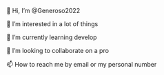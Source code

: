👋 Hi, I’m @Generoso2022

👀 I’m interested in a lot of things

🌱 I’m currently learning develop

💞️ I’m looking to collaborate on a pro

📫 How to reach me by email or my personal number

<!---
Generoso2022/Generoso2022 is a ✨ special ✨ repository because its `README.md` (this file) appears on your GitHub profile.
You can click the Preview link to take a look at your changes.
--->
